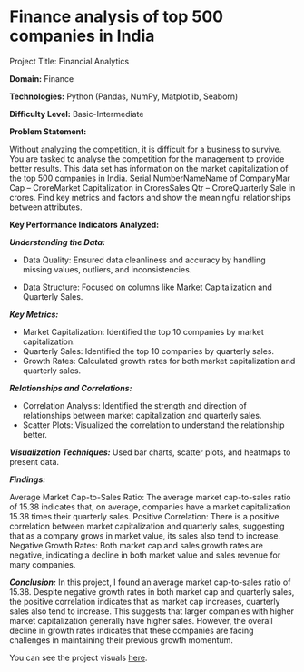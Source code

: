 # Finance analysis of top 500 companies in India

Project Title: Financial Analytics

**Domain:** Finance

**Technologies:** Python (Pandas, NumPy, Matplotlib, Seaborn)

**Difficulty Level:** Basic-Intermediate

**Problem Statement:**

 Without analyzing the competition, it is difficult for a business to survive. You are
tasked to analyse the competition for the management to provide better results. This
data set has information on the market capitalization of the top 500 companies in India.
Serial NumberNameName of CompanyMar Cap – CroreMarket Capitalization in
CroresSales Qtr – CroreQuarterly Sale in crores. Find key metrics and factors and
show the meaningful relationships between attributes.

**Key Performance Indicators Analyzed:**

***Understanding the Data:***

- Data Quality: Ensured data cleanliness and accuracy by handling missing values, outliers, and inconsistencies.

- Data Structure: Focused on columns like Market Capitalization and Quarterly Sales.

***Key Metrics:***

- Market Capitalization: Identified the top 10 companies by market capitalization.
- Quarterly Sales: Identified the top 10 companies by quarterly sales.
- Growth Rates: Calculated growth rates for both market capitalization and quarterly sales.

***Relationships and Correlations:***

- Correlation Analysis: Identified the strength and direction of relationships between market capitalization and quarterly sales.
- Scatter Plots: Visualized the correlation to understand the relationship better.

***Visualization Techniques:*** 
Used bar charts, scatter plots, and heatmaps to present data.


***Findings:***

Average Market Cap-to-Sales Ratio: The average market cap-to-sales ratio of 15.38 indicates that, on average, companies have a market capitalization 15.38 times their quarterly sales.
Positive Correlation: There is a positive correlation between market capitalization and quarterly sales, suggesting that as a company grows in market value, its sales also tend to increase.
Negative Growth Rates: Both market cap and sales growth rates are negative, indicating a decline in both market value and sales revenue for many companies.

***Conclusion:***
In this project, I found an average market cap-to-sales ratio of 15.38. Despite negative growth rates in both market cap and quarterly sales, the positive correlation indicates that as market cap increases, quarterly sales also tend to increase. This suggests that larger companies with higher market capitalization generally have higher sales. However, the overall decline in growth rates indicates that these companies are facing challenges in maintaining their previous growth momentum.

You can see the project visuals [here](https://irmalenikita.github.io/Finance-analysis-of-top-500-companies-in-India/).